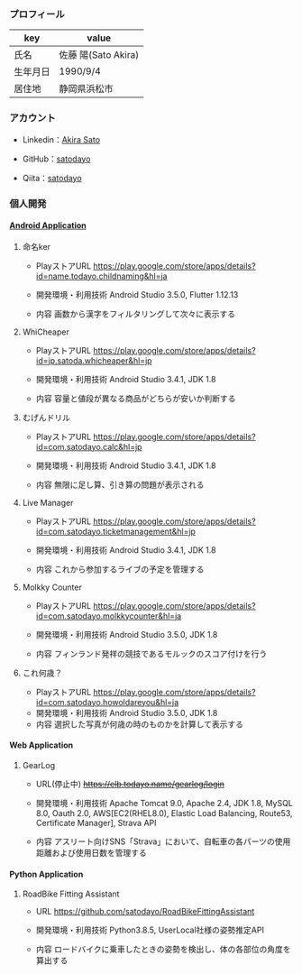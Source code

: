 ### プロフィール

| key   | value |
|------|------------------|
| 氏名   | 佐藤 陽(Sato Akira) |
| 生年月日 | 1990/9/4         |
| 居住地  | 静岡県浜松市           |

### アカウント

- Linkedin：[Akira Sato](https://www.linkedin.com/in/stakr94/)

- GitHub：[satodayo](https://github.com/satodayo)

- Qiita：[satodayo](https://qiita.com/satodayo)  

### 個人開発

#### [Android Application](https://play.google.com/store/apps/developer?id=Satoda)

1. 命名ker
   - PlayストアURL
     https://play.google.com/store/apps/details?id=name.todayo.childnaming&hl=ja
     
   - 開発環境・利⽤技術
     Android Studio 3.5.0, Flutter 1.12.13
     
   - 内容
     画数から漢字をフィルタリングして次々に表示する

2. WhiCheaper
   - PlayストアURL
     https://play.google.com/store/apps/details?id=jp.satoda.whicheaper&hl=jp
     
   - 開発環境・利⽤技術
     Android Studio 3.4.1, JDK 1.8
     
   - 内容
     容量と値段が異なる商品がどちらが安いか判断する
     
   
3. むげんドリル
   - PlayストアURL
     https://play.google.com/store/apps/details?id=com.satodayo.calc&hl=jp
     
   - 開発環境・利⽤技術
     Android Studio 3.4.1, JDK 1.8
     
   - 内容
     無限に足し算、引き算の問題が表示される
   
4. Live Manager
   - PlayストアURL
     https://play.google.com/store/apps/details?id=com.satodayo.ticketmanagement&hl=jp
     
   - 開発環境・利⽤技術
     Android Studio 3.4.1, JDK 1.8
     
   - 内容
     これから参加するライブの予定を管理する
     
   
5. Molkky Counter
   - PlayストアURL
     https://play.google.com/store/apps/details?id=com.satodayo.molkkycounter&hl=ja
     
   - 開発環境・利⽤技術
     Android Studio 3.5.0, JDK 1.8
     
   - 内容
     フィンランド発祥の競技であるモルックのスコア付けを行う
     
     
   
6. これ何歳？

   - PlayストアURL
     https://play.google.com/store/apps/details?id=com.satodayo.howoldareyou&hl=ja
   - 開発環境・利⽤技術
     Android Studio 3.5.0, JDK 1.8
   - 内容
     選択した写真が何歳の時のものかを計算して表示する

#### Web Application

1. GearLog
   - URL(停⽌中)
     ~~https://elb.todayo.name/gearlog/login~~
     
   - 開発環境・利⽤技術
     Apache Tomcat 9.0, Apache 2.4, JDK 1.8, MySQL 8.0, Oauth 2.0,
     AWS[EC2(RHEL8.0), Elastic Load Balancing, Route53, Certificate Manager],
     Strava API
     
   - 内容
     アスリート向けSNS「Strava」において、⾃転⾞の各パーツの使⽤距離および使用⽇数を管理する
     
     

#### Python Application

1. RoadBike Fitting Assistant

   - URL
     https://github.com/satodayo/RoadBikeFittingAssistant

   - 開発環境・利用技術
     Python3.8.5, UserLocal社様の姿勢推定API
   
   - 内容
    ロードバイクに乗車したときの姿勢を検出し、体の各部位の角度を算出する
